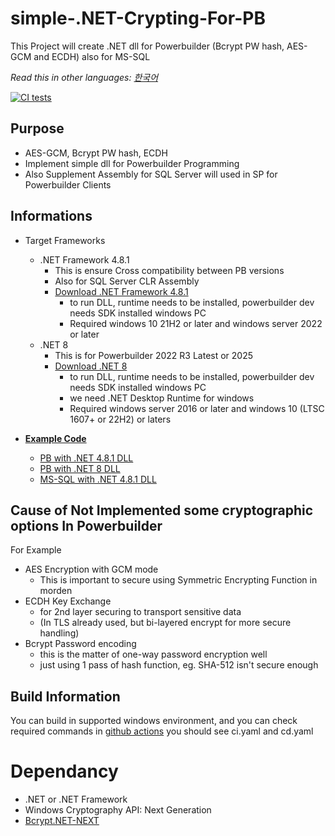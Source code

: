 # simple-.NET-Crypting-For-PB
This Project will create .NET dll for Powerbuilder (Bcrypt PW hash, AES-GCM and ECDH) also for MS-SQL

*Read this in other languages: [한국어](README.ko.md)*

[![CI tests](https://github.com/yuseok-kim-edushare/simple-.net-Crypting-For-PowerBuilder/actions/workflows/ci.yaml/badge.svg)](https://github.com/yuseok-kim-edushare/simple-.net-Crypting-For-PowerBuilder/actions/workflows/ci.yaml)

## Purpose
- AES-GCM, Bcrypt PW hash, ECDH 
- Implement simple dll for Powerbuilder Programming
- Also Supplement Assembly for SQL Server will used in SP for Powerbuilder Clients

## Informations
- Target Frameworks
  - .NET Framework 4.8.1
    - This is ensure Cross compatibility between PB versions
    - Also for SQL Server CLR Assembly
    - [Download .NET Framework 4.8.1](https://dotnet.microsoft.com/en-us/download/dotnet-framework/net481)
      - to run DLL, runtime needs to be installed, powerbuilder dev needs SDK installed windows PC
      - Required windows 10 21H2 or later and windows server 2022 or later
  - .NET 8
    - This is for Powerbuilder 2022 R3 Latest or 2025
    - [Download .NET 8](https://dotnet.microsoft.com/en-us/download/dotnet/8.0)
      - to run DLL, runtime needs to be installed, powerbuilder dev needs SDK installed windows PC
      - we need .NET Desktop Runtime for windows
      - Required windows server 2016 or later and windows 10 (LTSC 1607+ or 22H2) or laters

- **[Example Code](https://github.com/yuseok-kim-edushare/simple-.net-Crypting-For-PowerBuilder/tree/main/Examples)**
  - [PB with .NET 4.8.1 DLL](https://github.com/yuseok-kim-edushare/simple-.net-Crypting-For-PowerBuilder/tree/main/Examples/Powerbuilder-Net%204.8)
  - [PB with .NET 8 DLL](https://github.com/yuseok-kim-edushare/simple-.net-Crypting-For-PowerBuilder/tree/main/Examples/Powerbuilder-Net%208)
  - [MS-SQL with .NET 4.8.1 DLL](https://github.com/yuseok-kim-edushare/simple-.net-Crypting-For-PowerBuilder/tree/main/Examples/SQL-server-Net%204.8)

## Cause of Not Implemented some cryptographic options In Powerbuilder
For Example
- AES Encryption with GCM mode
  - This is important to secure using Symmetric Encrypting Function in morden
- ECDH Key Exchange
  - for 2nd layer securing to transport sensitive data 
  - (In TLS already used, but bi-layered encrypt for more secure handling)
- Bcrypt Password encoding
  - this is the matter of one-way password encryption well
  - just using 1 pass of hash function, eg. SHA-512 isn't secure enough

## Build Information
You can build in supported windows environment,
and you can check required commands in
[github actions](https://github.com/yuseok-kim-edushare/simple-.net-Crypting-For-PowerBuilder/actions/workflows)
you should see ci.yaml and cd.yaml

# Dependancy
- .NET or .NET Framework
- Windows Cryptography API: Next Generation
- [Bcrypt.NET-NEXT](https://github.com/BcryptNet/bcrypt.net)

